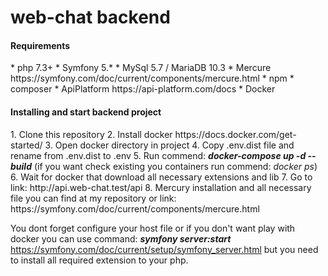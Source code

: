 # web-chat backend

<h4>Requirements</h4>
* php 7.3+
* Symfony 5.*
* MySql 5.7 / MariaDB 10.3
* Mercure <link>https://symfony.com/doc/current/components/mercure.html</link>
* npm 
* composer
* ApiPlatform <link>https://api-platform.com/docs</link>
* Docker  

<h4>Installing and start backend project</h4>
1. Clone this repository 
2. Install docker <link>https://docs.docker.com/get-started/</link>
3. Open docker directory in project
4. Copy .env.dist file and rename from .env.dist to .env
5. Run commend: <i><b>docker-compose up -d --build</b></i> (if you want check existing you containers run commend: <i></b>docker ps</b></i>)
6. Wait for docker that download all necessary extensions and lib  
7. Go to link: <link>http://api.web-chat.test/api</link>
8. Mercury installation and all necessary file you can find at my repository or link: <link>https://symfony.com/doc/current/components/mercure.html</link>

You dont forget configure your host file or if you don't want play with docker you can use command: <i><b>symfony server:start</b></i> <link>https://symfony.com/doc/current/setup/symfony_server.html<link>
but you need to install all required extension to your php.